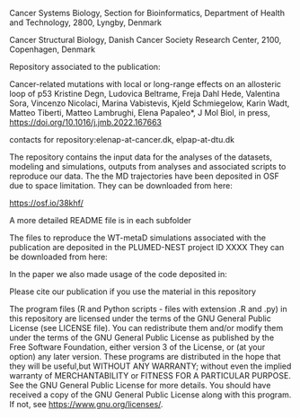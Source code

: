 Cancer Systems Biology, Section for Bioinformatics, Department of Health and Technology, 2800, Lyngby, Denmark

Cancer Structural Biology, Danish Cancer Society Research Center, 2100, Copenhagen, Denmark

Repository associated to the publication:

Cancer-related mutations with local or long-range effects on an allosteric loop of p53 
Kristine Degn, Ludovica Beltrame, Freja Dahl Hede, Valentina Sora, Vincenzo Nicolaci, Marina Vabistevis, Kjeld Schmiegelow, Karin Wadt, Matteo Tiberti, Matteo Lambrughi, Elena Papaleo*, J Mol Biol, in press, https://doi.org/10.1016/j.jmb.2022.167663

contacts for repository:elenap-at-cancer.dk, elpap-at-dtu.dk

The repository contains the input data for the analyses of the datasets, modeling and simulations, outputs from analyses and associated scripts to reproduce our data. The the MD trajectories have been deposited in OSF due to space limitation. They can be downloaded from here:

https://osf.io/38khf/

A more detailed README file is in each subfolder

The files to reproduce the WT-metaD simulations associated with the publication are deposited in the PLUMED-NEST project ID XXXX They can be downloaded from here:

In the paper we also made usage of the code deposited in:


Please cite our publication if you use the material in this repository


The program files (R and Python scripts - files with extension .R and .py) in this repository are licensed under the terms of the GNU General Public License (see LICENSE file). You can redistribute them and/or modify them under the terms of the GNU General Public License as published by the Free Software Foundation, either version 3 of the License, or (at your option) any later version. These programs are distributed in the hope that they will be useful,but WITHOUT ANY WARRANTY; without even the implied warranty of MERCHANTABILITY or FITNESS FOR A PARTICULAR PURPOSE. See the GNU General Public License for more details. You should have received a copy of the GNU General Public License along with this program. If not, see https://www.gnu.org/licenses/.

